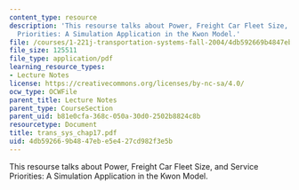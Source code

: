 ```yaml
---
content_type: resource
description: 'This resourse talks about Power, Freight Car Fleet Size, and Service
  Priorities: A Simulation Application in the Kwon Model.'
file: /courses/1-221j-transportation-systems-fall-2004/4db592669b4847ebe5e427cd982f3e5b_trans_sys_chap17.pdf
file_size: 125511
file_type: application/pdf
learning_resource_types:
- Lecture Notes
license: https://creativecommons.org/licenses/by-nc-sa/4.0/
ocw_type: OCWFile
parent_title: Lecture Notes
parent_type: CourseSection
parent_uid: b81e0cfa-368c-050a-30d0-2502b8824c8b
resourcetype: Document
title: trans_sys_chap17.pdf
uid: 4db59266-9b48-47eb-e5e4-27cd982f3e5b
---
```

This resourse talks about Power, Freight Car Fleet Size, and Service Priorities: A Simulation Application in the Kwon Model.